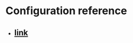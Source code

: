 # Configuration reference

- ## [**link**](https://github.com/roadrunner-server/roadrunner/blob/master/.rr.yaml)
